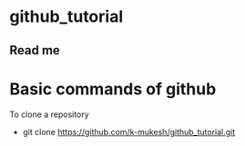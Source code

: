 # github_tutorial

## Read me

# Basic commands of github 

To clone a repository 
* git clone https://github.com/k-mukesh/github_tutorial.git
